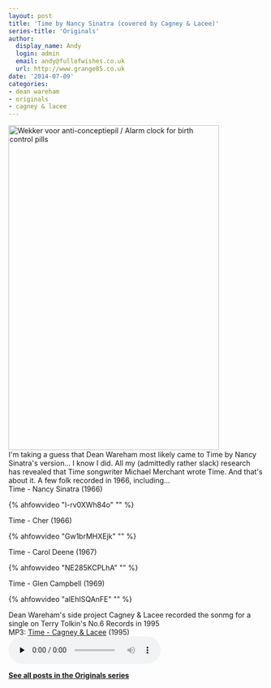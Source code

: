 ```yaml
---
layout: post
title: 'Time by Nancy Sinatra (covered by Cagney & Lacee)'
series-title: 'Originals'
author:
  display_name: Andy
  login: admin
  email: andy@fullofwishes.co.uk
  url: http://www.grange85.co.uk
date: '2014-07-09'
categories:
- dean wareham
- originals
- cagney & lacee
---
```

<p><a href="https://www.flickr.com/photos/nationaalarchief/3333356893" title="Wekker voor anti-conceptiepil / Alarm clock for birth control pills by Nationaal Archief, on Flickr"><img class="aligncenter" src="https://farm4.staticflickr.com/3638/3333356893_80d64b4088_z.jpg?zz=1" width="415" height="640" alt="Wekker voor anti-conceptiepil / Alarm clock for birth control pills"></a><br />
I'm taking a guess that Dean Wareham most likely came to Time by Nancy Sinatra's version... I know I did. All my (admittedly rather slack) research has revealed that Time songwriter Michael Merchant wrote Time. And that's about it. A few folk recorded in 1966, including...<br />
Time - Nancy Sinatra (1966)<br />

{% ahfowvideo "I-rv0XWh84o" "" %}

<p>Time - Cher (1966)<br />

{% ahfowvideo "Gw1brMHXEjk" "" %}

<p>Time - Carol Deene (1967)<br />

{% ahfowvideo "NE285KCPLhA" "" %}

<p>Time - Glen Campbell (1969)<br />

{% ahfowvideo "alEhISQAnFE" "" %}

<p>Dean Wareham's side project Cagney & Lacee recorded the sonmg for a single on Terry Tolkin's No.6 Records in 1995<br />
MP3: <a href="https://media.fullofwishes.co.uk/05-dean_wareham/audio/2-13-cagney-and-lacee-time.mp3">Time - Cagney & Lacee</a> (1995)<br />
<audio src="https://media.fullofwishes.co.uk/05-dean_wareham/audio/2-13-cagney-and-lacee-time.mp3" preload="none" controls /></p>
<p><strong><a href="/category/originals/" title="List: Originals">See all posts in the Originals series</a></strong></p>

